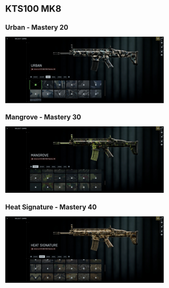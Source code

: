 # KTS100 MK8

## Urban - Mastery 20
![Urban](Urban.jpg)
## Mangrove - Mastery 30
![Mangrove](Mangrove.jpg)
## Heat Signature - Mastery 40
![Heat_Signature](Heat_Signature.jpg)
